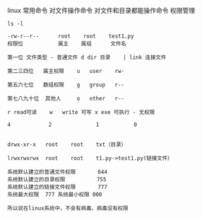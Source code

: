 linux 常用命令
    对文件操作命令
    对文件和目录都能操作命令
    权限管理

    ls -l

    -rw-r--r--      root    root    test1.py
    权限位           属主    属组      文件名

    第一位 文件类型 - 普通文件 d dir 目录    | link 连接文件

    第二三四位   属主权限    u   user    rw-

    第五六七位   数组权限    g   group   r--

    第七八九十位  其他人     o   other   r--

    r read可读    w   write 可写 x exe 可执行 - 无权限

    4            2              1           0


    drwx-xr-x   root    root    txt（目录）

    lrwxrwxrwx  root    root    t1.py->test1.py(链接文件）

    系统默认建立的普通文件权限       644
    系统默认建立的目录权限          755
    系统默认建立的链接文件权限       777
    系统最大权限  777 系统最小权限 000

    所以说在linux系统中，不会有病毒，病毒没有权限